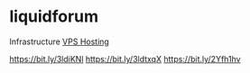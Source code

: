 # liquidforum 

Infrastructure [VPS Hosting](https://hostworld.uk)

https://bit.ly/3ldiKNl
https://bit.ly/3ldtxqX
https://bit.ly/2Yfh1hv

